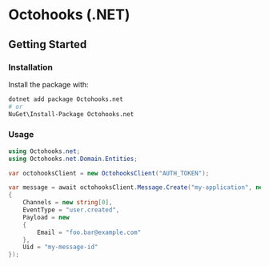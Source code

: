# Octohooks (.NET)

## Getting Started

### Installation

Install the package with:

```sh
dotnet add package Octohooks.net
# or
NuGet\Install-Package Octohooks.net
```

### Usage

```csharp
using Octohooks.net;
using Octohooks.net.Domain.Entities;

var octohooksClient = new OctohooksClient("AUTH_TOKEN");

var message = await octohooksClient.Message.Create("my-application", new Message
{
    Channels = new string[0],
    EventType = "user.created",
    Payload = new 
    {
        Email = "foo.bar@example.com"
    },
    Uid = "my-message-id"
});
```
